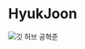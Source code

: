 # HyukJoon
![깃 허브 공혁준](https://user-images.githubusercontent.com/20807197/160445319-cd7313ac-fa02-4890-8fc0-6f10c18663ea.png)
